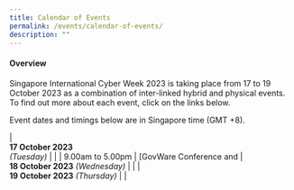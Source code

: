 ```yaml
---
title: Calendar of Events
permalink: /events/calendar-of-events/
description: ""
---
```

#### **Overview**

Singapore International Cyber Week 2023 is taking place from 17 to 19 October 2023 as a combination of inter-linked hybrid and physical events. To find out more about each event, click on the links below.

Event dates and timings below are in Singapore time (GMT +8). 

| <br> **17 October 2023** <br>*(Tuesday)* |                                                                                                |
| 9.00am to 5.00pm           | [GovWare Conference and 
| <br> **18 October 2023** *(Wednesday)*          |                                                                                           |
| <br> **19 October 2023** *(Thursday)* |                                                                                                |
